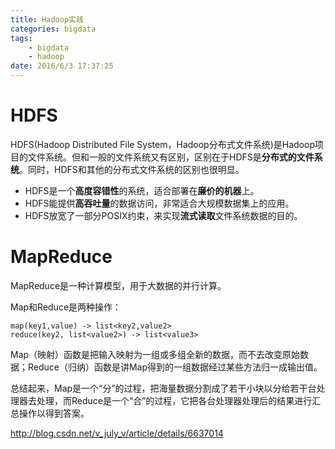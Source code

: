```yaml
---
title: Hadoop实践
categories: bigdata
tags: 
	- bigdata
	- hadoop
date: 2016/6/3 17:37:25
---
```



# HDFS

HDFS(Hadoop Distributed File System，Hadoop分布式文件系统)是Hadoop项目的文件系统。但和一般的文件系统又有区别，区别在于HDFS是**分布式的文件系统**。同时，HDFS和其他的分布式文件系统的区别也很明显。

* HDFS是一个**高度容错性**的系统，适合部署在**廉价的机器**上。
* HDFS能提供**高吞吐量**的数据访问，非常适合大规模数据集上的应用。
* HDFS放宽了一部分POSIX约束，来实现**流式读取**文件系统数据的目的。

# MapReduce

MapReduce是一种计算模型，用于大数据的并行计算。

Map和Reduce是两种操作：

	map(key1,value) -> list<key2,value2>
	reduce(key2, list<value2>) -> list<value3>

Map（映射）函数是把输入映射为一组或多组全新的数据，而不去改变原始数据；Reduce（归纳）函数是讲Map得到的一组数据经过某些方法归一成输出值。

总结起来，Map是一个“分”的过程，把海量数据分割成了若干小块以分给若干台处理器去处理，而Reduce是一个“合”的过程，它把各台处理器处理后的结果进行汇总操作以得到答案。

http://blog.csdn.net/v_july_v/article/details/6637014